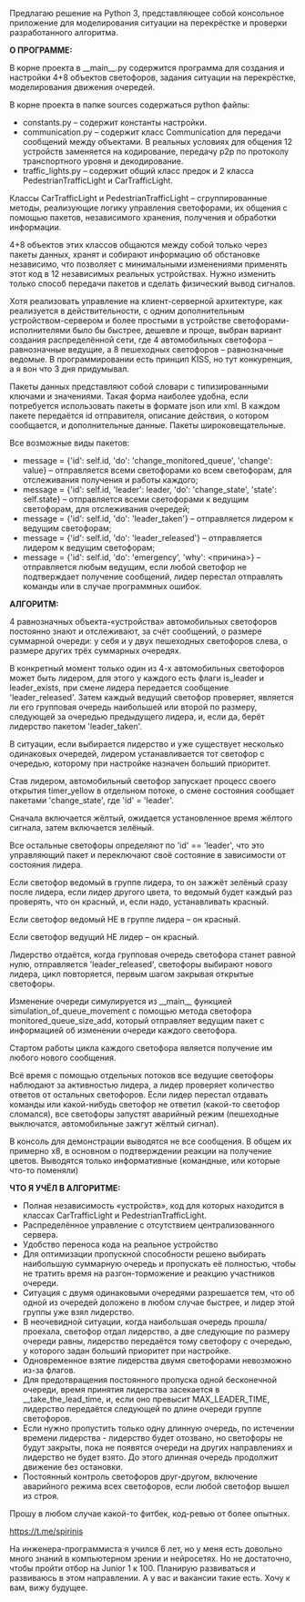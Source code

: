 Предлагаю решение на Python 3, представляющее собой консольное приложение для моделирования ситуации на перекрёстке и проверки разработанного алгоритма.

**О ПРОГРАММЕ:**

В корне проекта в \_\_main\_\_.py содержится программа для создания и настройки 4+8 объектов светофоров, задания ситуации на перекрёстке, моделирования движения очередей.

В корне проекта в папке sources содержаться python файлы:

- constants.py – содержит константы настройки.
- communication.py – содержит класс Communication для передачи сообщений между объектами. В реальных условиях для общения 12 устройств заменяется на кодирование, передачу p2p по протоколу транспортного уровня и декодирование.
- traffic\_lights.py – содержит общий класс предок и 2 класса PedestrianTrafficLight и CarTrafficLight.

Классы CarTrafficLight и PedestrianTrafficLight – сгруппированные методы, реализующие логику управления светофорами, их общения с помощью пакетов, независимого хранения, получения и обработки информации.

4+8 объектов этих классов общаются между собой только через пакеты данных, хранят и собирают информацию об обстановке независимо, что позволяет с минимальными изменениями применять этот код в 12 независимых реальных устройствах. Нужно изменить только способ передачи пакетов и сделать физический вывод сигналов.

Хотя реализовать управление на клиент-серверной архитектуре, как реализуется в действительности, с одним дополнительным устройством-сервером и более простыми в устройстве светофорами-исполнителями было бы быстрее, дешевле и проще, выбран вариант создания распределённой сети, где 4 автомобильных светофора – равнозначные ведущие, а 8 пешеходных светофоров – равнозначные ведомые. В программировании есть принцип KISS, но тут конкуренция, а я вон что 3 дня придумывал.

Пакеты данных представляют собой словари с типизированными ключами и значениями. Такая форма наиболее удобна, если потребуется использовать пакеты в формате json или xml. В каждом пакете передаётся id отправителя, описание действия, о котором сообщается, и дополнительные данные. Пакеты широковещательные.

Все возможные виды пакетов:

- message = {'id': self.id, 'do': 'change\_monitored\_queue', 'change': value} – отправляется всеми светофорами ко всем светофорам, для отслеживания получения и работы каждого;
- message = {'id': self.id, 'leader': leader, 'do': 'change\_state', 'state': self.state} – отправляется всеми светофорами к ведущим светофорам, для отслеживания очередей;
- message = {'id': self.id, 'do': 'leader\_taken'} – отправляется лидером к ведущим светофорам;
- message = {'id': self.id, 'do': 'leader\_released'} – отправляется лидером к ведущим светофорам;
- message = {'id': self.id, 'do': 'emergency', 'why': <причина>} – отправляется любым ведущим, если любой светофор не подтверждает получение сообщений, лидер перестал отправлять команды или в случае программных ошибок.

**АЛГОРИТМ:**

4 равнозначных объекта-«устройства» автомобильных светофоров постоянно знают и отслеживают, за счёт сообщений, о размере суммарной очереди: у себя и у двух пешеходных светофоров слева, о размере других трёх суммарных очередях.

В конкретный момент только один из 4-х автомобильных светофоров может быть лидером, для этого у каждого есть флаги is\_leader и leader\_exists, при смене лидера передается сообщение 'leader\_released'. Затем каждый ведущий светофор проверяет, является ли его групповая очередь наибольшей или второй по размеру, следующей за очередью предыдущего лидера, и, если да, берёт лидерство пакетом 'leader\_taken'.

В ситуации, если выбирается лидерство и уже существует несколько одинаковых очередей, лидером устанавливается тот светофор с очередью, которому при настройке назначен больший приоритет.

Став лидером, автомобильный светофор запускает процесс своего открытия timer\_yellow в отдельном потоке, о смене состояния сообщает пакетами 'change\_state', где 'id' = 'leader'.

Сначала включается жёлтый, ожидается установленное время жёлтого сигнала, затем включается зелёный.

Все остальные светофоры определяют по 'id' == 'leader', что это управляющий пакет и переключают своё состояние в зависимости от состояния лидера.

Если светофор ведомый в группе лидера, то он зажжёт зелёный сразу после лидера, если лидер другого цвета, то ведомый будет каждый раз проверять, что он красный, и, если надо, устанавливать красный.

Если светофор ведомый НЕ в группе лидера – он красный.

Если светофор ведущий НЕ лидер – он красный.

Лидерство отдаётся, когда групповая очередь светофора станет равной нулю, отправляется 'leader\_released', светофоры выбирают нового лидера, цикл повторяется, первым шагом закрывая открытые светофоры.

Изменение очереди симулируется из \_\_main\_\_ функцией simulation\_of\_queue\_movement с помощью метода светофора monitored\_queue\_size\_add, который отправляет ведущим пакет с информацией об изменении очереди каждого светофора.

Стартом работы цикла каждого светофора является получение им любого нового сообщения.

Всё время с помощью отдельных потоков все ведущие светофоры наблюдают за активностью лидера, а лидер проверяет количество ответов от остальных светофоров. Если лидер перестал отдавать команды или какой-нибудь светофор не ответил (какой-то светофор сломался), все светофоры запустят аварийный режим (пешеходные выключатся, автомобильные зажгут жёлтый сигнал).

В консоль для демонстрации выводятся не все сообщения. В общем их примерно х8, в основном о подтверждении реакции на получение цветов. Выводятся только информативные (командные, или которые что-то поменяли)

**ЧТО Я УЧЁЛ В АЛГОРИТМЕ:**

- Полная независимость «устройств», код для которых находится в классах CarTrafficLight и PedestrianTrafficLight.
- Распределённое управление с отсутствием централизованного сервера.
- Удобство переноса кода на реальное устройство
- Для оптимизации пропускной способности решено выбирать наибольшую суммарную очередь и пропускать её полностью, чтобы не тратить время на разгон-торможение и реакцию участников очереди.
- Ситуация с двумя одинаковыми очередями разрешается тем, что об одной из очередей доложено в любом случае быстрее, и лидер этой группы уже взял лидерство.
- В неочевидной ситуации, когда наибольшая очередь прошла/проехала, светофор отдал лидерство, а две следующие по размеру очереди равны, лидерство передаётся тому светофору с очередью, у которого задан больший приоритет при настройке.
- Одновременное взятие лидерства двумя светофорами невозможно из-за флагов.
- Для предотвращения постоянного пропуска одной бесконечной очереди, время принятия лидерства засекается в \_\_take\_the\_lead\_time, и, если оно превысит MAX\_LEADER\_TIME, лидерство передаётся следующей по длине очереди группе светофоров.
- Если нужно пропустить только одну длинную очередь, по истечении времени лидерства - лидерство будет отозвано, но светофоры не будут закрыты, пока не появятся очереди на других направлениях и лидерство не будет взято. До этого длинная очередь продолжит движение без остановки.
- Постоянный контроль светофоров друг-другом, включение аварийного режима всех светофоров, если любой светофор вышел из строя.

Прошу в любом случае какой-то фитбек, код-ревью от более опытных.

<https://t.me/spirinis>

На инженера-программиста я учился 6 лет, но у меня есть довольно много знаний в компьютерном зрении и нейросетях. Но не достаточно, чтобы пройти отбор на Junior 1 к 100. Планирую развиваться и развиваюсь в этом направлении. А у вас и вакансии такие есть. Хочу к вам, вижу будущее.
